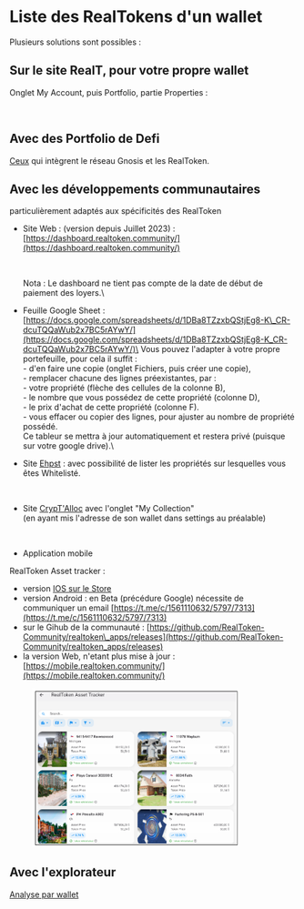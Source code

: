 # Liste des RealTokens d'un wallet

Plusieurs solutions sont possibles :

## Sur le site RealT, pour votre propre wallet

Onglet My Account, puis Portfolio, partie Properties :

<figure><img src="../.gitbook/assets/image (194).png" alt=""><figcaption></figcaption></figure>

## Avec des Portfolio de Defi

[Ceux](../defi-realt/portfolio-defi.md) qui intègrent le réseau Gnosis et les RealToken.

## Avec les développements communautaires

particulièrement adaptés aux spécificités des RealToken

*   Site Web : (version depuis Juillet 2023) : [https://dashboard.realtoken.community/](https://dashboard.realtoken.community/)

    <figure><img src="../.gitbook/assets/image (136).png" alt=""><figcaption></figcaption></figure>

    Nota : Le dashboard ne tient pas compte de la date de début de paiement des loyers.\

* Feuille Google Sheet : [https://docs.google.com/spreadsheets/d/1DBa8TZzxbQStjEg8-K\_CR-dcuTQQaWub2x7BC5rAYwY/](https://docs.google.com/spreadsheets/d/1DBa8TZzxbQStjEg8-K_CR-dcuTQQaWub2x7BC5rAYwY/)\
  Vous pouvez l'adapter à votre propre portefeuille, pour cela il suffit :\
  \- d'en faire une copie (onglet Fichiers, puis créer une copie),\
  \- remplacer chacune des lignes préexistantes, par :\
  \- votre propriété (flèche des cellules de la colonne B),\
  \- le nombre que vous possédez de cette propriété (colonne D),\
  \- le prix d'achat de cette propriété (colonne F).\
  \- vous effacer ou copier des lignes, pour ajuster au nombre de propriété possédé.\
  Ce tableur se mettra à jour automatiquement et restera privé (puisque sur votre google drive).\

*   Site [Ehpst](https://ehpst.duckdns.org/realt_rent_tracker/whitelist_status) : avec possibilité de lister les propriétés sur lesquelles vous êtes Whitelisté.

    <figure><img src="../.gitbook/assets/image (160).png" alt=""><figcaption></figcaption></figure>
*   Site [CrypT'Alloc](https://www.cryptalloc.com/realtlab/) avec l'onglet "My Collection"\
    (en ayant mis l'adresse de son wallet dans settings au préalable)

    <figure><img src="../.gitbook/assets/image (252).png" alt=""><figcaption></figcaption></figure>



* Application mobile

RealToken Asset tracker :&#x20;

* version [IOS sur le Store](https://apps.apple.com/fr/app/realtoken-asset-tracker/id6736371188?platform=iphone)
* version Android : en Beta (précédure Google) nécessite de communiquer un email [https://t.me/c/1561110632/5797/7313](https://t.me/c/1561110632/5797/7313)
* sur le Gihub de la communauté : [https://github.com/RealToken-Community/realtoken\_apps/releases](https://github.com/RealToken-Community/realtoken_apps/releases)
* la version Web, n'etant plus mise à jour : [https://mobile.realtoken.community/](https://mobile.realtoken.community/)

<figure><img src="../.gitbook/assets/image (4).png" alt="" width="362"><figcaption></figcaption></figure>

## Avec l'explorateur

[Analyse par wallet](analyse-des-investisseurs.md)
